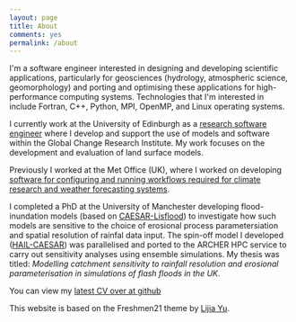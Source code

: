 ```yaml
---
layout: page
title: About
comments: yes
permalink: /about
---
```


I'm a software engineer interested in designing and developing scientific applications, particularly for geosciences (hydrology, atmospheric science, geomorphology) and porting and optimising these applications for high-performance computing systems. Technologies that I'm interested in include Fortran, C++, Python, MPI, OpenMP, and Linux operating systems.

I currently work at the University of Edinburgh as a [research software engineer](http://www.rse.ac.uk) where I develop and support the use of models and software within the Global Change Research Institute. My work focuses on the development and evaluation of land surface models.

Previously I worked at the Met Office (UK), where I worked on developing [software for configuring and running workflows required for climate research and weather forecasting systems](http://www.metoffice.gov.uk/research/weather/weather-science-it/modelling-support).

I completed a PhD at the University of Manchester developing flood-inundation models (based on [CAESAR-Lisflood](https://sourceforge.net/projects/caesar-lisflood/)) to investigate how such models are sensitive to the choice of erosional process parametersiation and spatial resolution of rainfal data input. The spin-off model I developed ([HAIL-CAESAR](http://dvalts.io/HAIL-CAESAR/)) was parallelised and ported to the ARCHER HPC service to carry out sensitivity analyses using ensemble simulations. My thesis was titled: _Modelling catchment sensitivity to rainfall resolution and erosional parameterisation in simulations of flash floods in the UK._

You can view my [latest CV over at github](https://github.com/dvalters/CV/blob/master/DAV_sept17_long.pdf)

This website is based on the Freshmen21 theme by [Lijia Yu](http://yulijia.net/).
